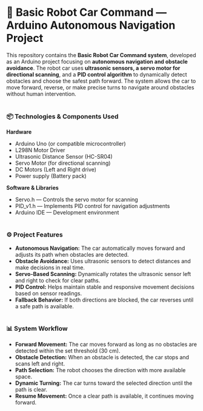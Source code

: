 # 🚗 Basic Robot Car Command — Arduino Autonomous Navigation Project
This repository contains the **Basic Robot Car Command system**, developed as an Arduino project focusing on **autonomous navigation and obstacle avoidance**. 
The robot car uses **ultrasonic sensors, a servo motor for directional scanning**, and a **PID control algorithm** to dynamically detect obstacles and choose the safest path forward. 
The system allows the car to move forward, reverse, or make precise turns to navigate around obstacles without human intervention.
<br><br>

### 📦 Technologies & Components Used
**Hardware**
- Arduino Uno (or compatible microcontroller)
- L298N Motor Driver
- Ultrasonic Distance Sensor (HC-SR04)
- Servo Motor (for directional scanning)
- DC Motors (Left and Right drive)
- Power supply (Battery pack)

**Software & Libraries**
- Servo.h — Controls the servo motor for scanning
- PID_v1.h — Implements PID control for navigation adjustments
- Arduino IDE — Development environment
<br><br>

### ⚙️ Project Features
- **Autonomous Navigation:** The car automatically moves forward and adjusts its path when obstacles are detected.
- **Obstacle Avoidance:** Uses ultrasonic sensors to detect distances and make decisions in real time.
- **Servo-Based Scanning:** Dynamically rotates the ultrasonic sensor left and right to check for clear paths.
- **PID Control:** Helps maintain stable and responsive movement decisions based on sensor readings.
- **Fallback Behavior:** If both directions are blocked, the car reverses until a safe path is available.
<br><br>

### 📊 System Workflow
- **Forward Movement:** The car moves forward as long as no obstacles are detected within the set threshold (30 cm).
- **Obstacle Detection:** When an obstacle is detected, the car stops and scans left and right.
- **Path Selection:** The robot chooses the direction with more available space.
- **Dynamic Turning:** The car turns toward the selected direction until the path is clear.
- **Resume Movement:** Once a clear path is available, it continues moving forward.
